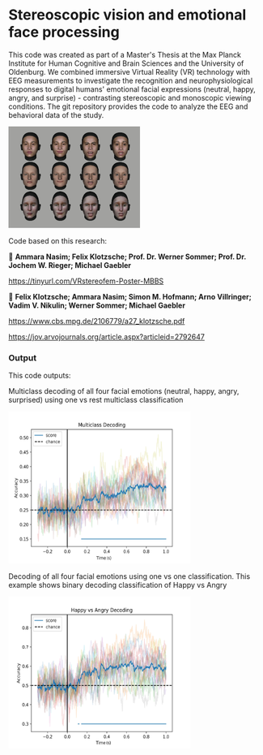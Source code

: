 # Stereoscopic vision and emotional face processing
This code was created as part of a Master's Thesis at the Max Planck Institute for Human Cognitive and Brain Sciences and the University of Oldenburg. We combined immersive Virtual Reality (VR) technology with EEG measurements to investigate the recognition and neurophysiological responses to digital humans' emotional facial expressions (neutral, happy, angry, and surprise) - contrasting stereoscopic and monoscopic viewing conditions. The git repository provides the code to analyze the EEG and behavioral data of the study. 

<img src="/visualisation/AvatarMatrix.png" width="260" height="200">

Code based on this research:

📜 **Ammara Nasim; Felix Klotzsche; Prof. Dr. Werner Sommer; Prof. Dr. Jochem W. Rieger; Michael Gaebler**

https://tinyurl.com/VRstereofem-Poster-MBBS

📜 **Felix Klotzsche; Ammara Nasim; Simon M. Hofmann; Arno Villringer; Vadim V. Nikulin; Werner Sommer; Michael Gaebler**

https://www.cbs.mpg.de/2106779/a27_klotzsche.pdf

https://jov.arvojournals.org/article.aspx?articleid=2792647 

### Output

This code outputs:

Multiclass decoding of all four facial emotions (neutral, happy, angry, surprised) using one vs rest multiclass classification

<img src="/visualisation/ Multiclass decoding_pvalues.jpg" width="360" height="300">

Decoding of all four facial emotions using one vs one classification. This example shows binary decoding classification of Happy vs Angry

<img src="/visualisation/ Happy vs Angry decoding_pvalues.jpg" width="360" height="300">
